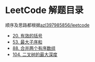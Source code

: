 # LeetCode 解题目录

顺序及思路都根据[azl397985856/leetcode](https://github.com/azl397985856/leetcode)

- [20. 有效的括号](./leetcode/020.md)
- [53. 最大子序和](./leetcode/053.md)
- [88. 合并两个有序数组](./leetcode/088.md)
- [104. 二叉树的最大深度](./leetcode/104.md)

